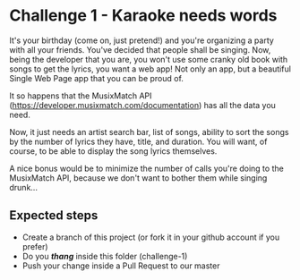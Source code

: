 # Challenge 1 - Karaoke needs words
It's your birthday (come on, just pretend!) and you're organizing a party with all your friends. 
You've decided that people shall be singing. 
Now, being the developer that you are, you won't use some cranky old book with songs to get the lyrics, you want a web 
app! Not only an app, but a beautiful Single Web Page app that you can be proud of.

It so happens that the MusixMatch API (https://developer.musixmatch.com/documentation) has all the data you need.

Now, it just needs an artist search bar, list of songs, ability to sort the songs by the number of lyrics they have, 
title, and duration. You will want, of course, to be able to display the song lyrics themselves. 

A nice bonus would be to minimize the number of calls you're doing to the MusixMatch API, because we don't want to 
bother them while singing drunk...

## Expected steps
+ Create a branch of this project (or fork it in your github account if you prefer)
+ Do you **_thang_** inside this folder (challenge-1)
+ Push your change inside a Pull Request to our master